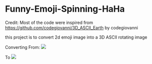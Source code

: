 # Funny-Emoji-Spinning-HaHa

Credit:
Most of the code were inspired from https://github.com/codegiovanni/3D_ASCII_Earth by codegiovanni 

this project is to convert 2d emoji image into a 3D ASCII rotating image

Converting From:
<img src="Funny-Emoji-Spinning-HaHa/2d funny emoji .png">

To 
<img src="Funny-Emoji-Spinning-HaHa/funny 3d emoji haha.gif">

